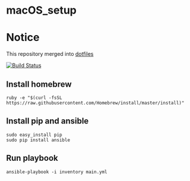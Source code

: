 # macOS_setup

# Notice
This repository merged into [dotfiles](https://github.com/raba-jp/dotfiles)

[![Build Status](https://travis-ci.org/rabafea/OS_setup.svg?branch=master)](https://travis-ci.org/rabafea/OS_setup)

## Install homebrew
```
ruby -e "$(curl -fsSL https://raw.githubusercontent.com/Homebrew/install/master/install)"
```

## Install pip and ansible
```
sudo easy_install pip
sudo pip install ansible
```

## Run playbook
```
ansible-playbook -i inventory main.yml
```
